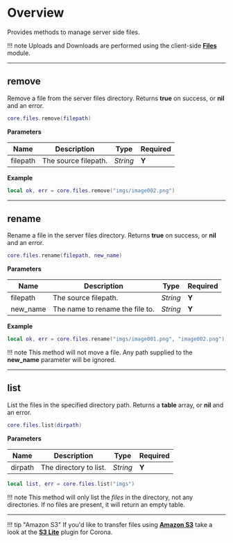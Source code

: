 # Overview

Provides methods to manage server side files.

!!! note
    Uploads and Downloads are performed using the client-side __[Files](/client-module/files/)__ module.

---

## remove

Remove a file from the server files directory. Returns __true__ on success, or __nil__ and an error.

```lua
core.files.remove(filepath)
```

__Parameters__

|Name|Description|Type|Required|
|----|-----------|----|--------|
|filepath|The source filepath.|_String_|__Y__|

__Example__

```lua
local ok, err = core.files.remove("imgs/image002.png")
```

---

## rename

Rename a file in the server files directory. Returns __true__ on success, or __nil__ and an error.

```lua
core.files.rename(filepath, new_name)
```

__Parameters__

|Name|Description|Type|Required|
|----|-----------|----|--------|
|filepath|The source filepath.|_String_|__Y__|
|new_name|The name to rename the file to.|_String_|__Y__|

__Example__

```lua
local ok, err = core.files.rename("imgs/image001.png", "image002.png")
```

!!! note
    This method will not move a file. Any path supplied to the __new_name__ parameter will be ignored.

---

## list

List the files in the specified directory path. Returns a __table__ array, or __nil__ and an error.

```lua
core.files.list(dirpath)
```

__Parameters__

|Name|Description|Type|Required|
|----|-----------|----|--------|
|dirpath|The directory to list.|_String_|__Y__|

```lua
local list, err = core.files.list("imgs")
```

!!! note
    This method will only list the _files_ in the directory, not any directories. If no files are present, it will return an empty table.

---

!!! tip "Amazon S3"
    If you'd like to transfer files using __[Amazon S3](https://aws.amazon.com/s3/)__ take a look at the __[S3 Lite](https://marketplace.coronalabs.com/plugin/s3-lite)__ plugin for Corona.